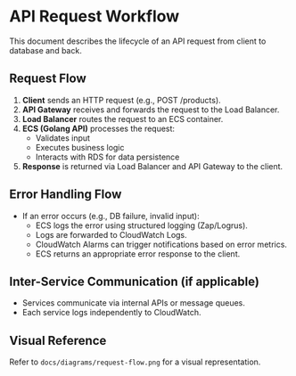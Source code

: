 # API Request Workflow
This document describes the lifecycle of an API request from client to database and back.

## Request Flow
1. **Client** sends an HTTP request (e.g., POST /products).
2. **API Gateway** receives and forwards the request to the Load Balancer.
3. **Load Balancer** routes the request to an ECS container.
4. **ECS (Golang API)** processes the request:
   - Validates input
   - Executes business logic
   - Interacts with RDS for data persistence
5. **Response** is returned via Load Balancer and API Gateway to the client.

## Error Handling Flow
- If an error occurs (e.g., DB failure, invalid input):
  - ECS logs the error using structured logging (Zap/Logrus).
  - Logs are forwarded to CloudWatch Logs.
  - CloudWatch Alarms can trigger notifications based on error metrics.
  - ECS returns an appropriate error response to the client.

## Inter-Service Communication (if applicable)
- Services communicate via internal APIs or message queues.
- Each service logs independently to CloudWatch.

## Visual Reference
Refer to `docs/diagrams/request-flow.png` for a visual representation.
